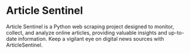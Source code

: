 # Article Sentinel
Article Sentinel is a Python web scraping project designed to monitor, collect, and analyze online articles, providing valuable insights and up-to-date information. Keep a vigilant eye on digital news sources with ArticleSentinel.
